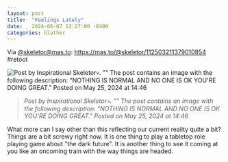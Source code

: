 ```yaml
---
layout: post
title:  "Feelings Lately"
date:   2024-06-07 12:27:00 -0400
categories: blather
---
```

Via [@skeletor@mas.to](https://mas.to/@skeletor/): <https://mas.to/@skeletor/112503211379010854> #retoot

![Post by Inspirational Skeletor💀. "" The post contains an image with the following description: "NOTHING IS NORMAL AND NO ONE IS OK YOU'RE DOING GREAT." Posted on May 25, 2024 at 14:46]({{site.url}}/img/feelings-lately.jpg)

>*Post by Inspirational Skeletor💀. "" The post contains an image with the following description: "NOTHING IS NORMAL AND NO ONE IS OK YOU'RE DOING GREAT." Posted on May 25, 2024 at 14:46*

What more can I say other than this reflecting our current reality quite a bit?  Things are a bit screwy right now.  It is one thing to play a tabletop role playing game about "the dark future".  It is another thing to see it coming at you like an oncoming train with the way things are headed.

